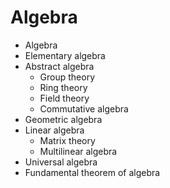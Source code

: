 # Algebra

- Algebra
- Elementary algebra
- Abstract algebra
    - Group theory
    - Ring theory
    - Field theory
    - Commutative algebra
- Geometric algebra
- Linear algebra
    - Matrix theory
    - Multilinear algebra
- Universal algebra
- Fundamental theorem of algebra
